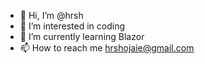 - 👋 Hi, I’m @hrsh
- 👀 I’m interested in coding
- 🌱 I’m currently learning Blazor
- 📫 How to reach me hrshojaie@gmail.com

<!---
hrsh/hrsh is a ✨ special ✨ repository because its `README.md` (this file) appears on your GitHub profile.
You can click the Preview link to take a look at your changes.
--->
